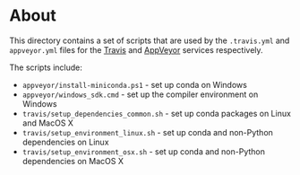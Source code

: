 About
=====

This directory contains a set of scripts that are used by the 
``.travis.yml`` and ``appveyor.yml`` files for the 
[Travis](http://travis-ci.org) and [AppVeyor](http://www.appveyor.com/) 
services respectively.

The scripts include:

* ``appveyor/install-miniconda.ps1`` - set up conda on Windows
* ``appveyor/windows_sdk.cmd`` - set up the compiler environment on Windows
* ``travis/setup_dependencies_common.sh`` - set up conda packages on Linux and MacOS X
* ``travis/setup_environment_linux.sh`` - set up conda and non-Python dependencies on Linux
* ``travis/setup_environment_osx.sh`` - set up conda and non-Python dependencies on MacOS X
